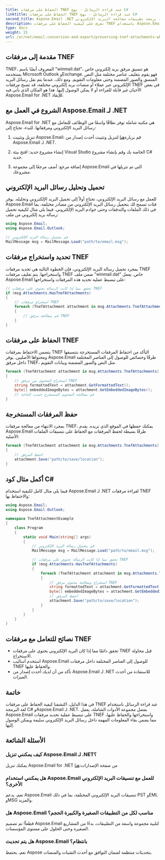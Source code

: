 ```yaml
---
title: الحفاظ على مرفقات TNEF عند قراءة الرسائل - نهج C#
linktitle: الحفاظ على مرفقات TNEF عند قراءة الرسائل - نهج C#
second_title: Aspose.Email .NET واجهة برمجة تطبيقات معالجة البريد الإلكتروني
description: تعرف على كيفية الحفاظ على مرفقات TNEF باستخدام Aspose.Email لـ .NET في هذا الدليل خطوة بخطوة مع التعليمات البرمجية المصدر.
type: docs
weight: 15
url: /ar/net/email-conversion-and-export/preserving-tnef-attachments-when-reading-messages-csharp-approach/
---
```


## مقدمة إلى مرفقات TNEF

TNEF، المعروف أيضًا باسم "winmail.dat"، هو تنسيق مرفق بريد إلكتروني خاص يستخدمه Microsoft Outlook وExchange. فهو يقوم بتغليف عناصر مختلفة مثل النص المنسق والصور المضمنة وحتى معلومات التقويم. ومع ذلك، عندما يتم نقل رسائل البريد الإلكتروني عبر عملاء أو منصات بريد إلكتروني مختلفة، قد تصبح مرفقات TNEF في بعض الأحيان غير قابلة للقراءة أو لا يمكن الوصول إليها. هذا هو المكان الذي يأتي فيه Aspose.Email for .NET للإنقاذ.

## الشروع في العمل مع Aspose.Email لـ .NET

Aspose.Email for .NET هي مكتبة شاملة توفر نطاقًا واسعًا من الوظائف للتعامل مع رسائل البريد الإلكتروني ومرفقاتها. للبدء، تحتاج إلى:

1.  تنزيل وتثبيت Aspose.Email: قم بزيارة[هنا](https://releases.aspose.com/email/net) لتنزيل وتثبيت أحدث إصدار من Aspose.Email لـ .NET.

2. إنشاء مشروع جديد: افتح بيئة Visual Studio الخاصة بك وقم بإنشاء مشروع C# جديد.

3. إضافة مرجع: أضف مرجعًا إلى مجموعة Aspose.Email التي تم تنزيلها في مشروعك.

## تحميل وتحليل رسائل البريد الإلكتروني

للعمل مع رسائل البريد الإلكتروني، تحتاج أولاً إلى تحميل البريد الإلكتروني وتحليله. يوفر Aspose.Email فئات تسمح لك بتحميل رسائل البريد الإلكتروني من مصادر مختلفة، بما في ذلك الملفات والتدفقات وحتى خوادم البريد الإلكتروني. فيما يلي مثال لكيفية تحميل رسالة بريد إلكتروني من ملف:

```csharp
using Aspose.Email;
using Aspose.Email.Outlook;

// قم بتحميل رسالة البريد الإلكتروني
MailMessage msg = MailMessage.Load("path/to/email.msg");
```

## تحديد واستخراج مرفقات TNEF

بمجرد تحميل رسالة البريد الإلكتروني، فإن الخطوة التالية هي تحديد مرفقات TNEF واستخراجها. يتم تغليف مرفقات TNEF ضمن ملف "winmail.dat" خاص. يعمل Aspose.Email على تبسيط عملية تحديد هذه المرفقات واستخراجها:

```csharp
// تحقق مما إذا كانت الرسالة تحتوي على مرفقات TNEF
if (msg.Attachments.HasTnefAttachments)
{
    // استخراج مرفقات TNEF
    foreach (TnefAttachment attachment in msg.Attachments.TnefAttachments)
    {
        // قم بمعالجة مرفق TNEF
    }
}
```

## الحفاظ على مرفقات TNEF

يتضمن الاحتفاظ بمرفقات TNEF التأكد من احتفاظ المرفقات المستخرجة بتنسيقها ومحتواها الأصليين. يوفر Aspose.Email طرقًا وخصائص للوصول إلى العناصر المختلفة داخل مرفق TNEF، مثل النص والصور المضمنة وبيانات التقويم.

```csharp
foreach (TnefAttachment attachment in msg.Attachments.TnefAttachments)
{
    // استخراج المحتوى من مرفق TNEF
    string formattedText = attachment.GetFormattedText();
    byte[] embeddedImageBytes = attachment.GetEmbeddedImageBytes();
    // قم بمعالجة المحتوى المستخرج حسب الحاجة
}
```

## حفظ المرفقات المستخرجة

بمجرد الانتهاء من معالجة مرفقات TNEF، يمكنك حفظها في الموقع الذي تريده. يقدم Aspose.Email طرقًا بسيطة لحفظ المرفقات مع الحفاظ على تنسيقات الملفات الأصلية:

```csharp
foreach (TnefAttachment attachment in msg.Attachments.TnefAttachments)
{
    // احفظ المرفق
    attachment.Save("path/to/save/location");
}
```

## أكمل مثال كود C#

فيما يلي مثال كامل لكيفية استخدام Aspose.Email لـ .NET لقراءة مرفقات TNEF والاحتفاظ بها:

```csharp
using Aspose.Email;
using Aspose.Email.Outlook;

namespace TnefAttachmentExample
{
    class Program
    {
        static void Main(string[] args)
        {
            // قم بتحميل رسالة البريد الإلكتروني
            MailMessage msg = MailMessage.Load("path/to/email.msg");

            // تحقق مما إذا كانت الرسالة تحتوي على مرفقات TNEF
            if (msg.Attachments.HasTnefAttachments)
            {
                foreach (TnefAttachment attachment in msg.Attachments.TnefAttachments)
                {
                    // استخراج ومعالجة محتوى مرفق TNEF
                    string formattedText = attachment.GetFormattedText();
                    byte[] embeddedImageBytes = attachment.GetEmbeddedImageBytes();
                    // احفظ المرفق
                    attachment.Save("path/to/save/location");
                }
            }
        }
    }
}
```

## نصائح للتعامل مع مرفقات TNEF

- تحقق دائمًا مما إذا كان البريد الإلكتروني يحتوي على مرفقات TNEF قبل محاولة الاستخراج.
- استخدم أساليب Aspose.Email للوصول إلى العناصر المختلفة داخل مرفقات TNEF والحفاظ عليها.
- تأكد من أن لديك أحدث إصدار من Aspose.Email لـ .NET للاستفادة من أحدث الميزات.

## خاتمة

في هذا الدليل، اكتشفنا كيفية الحفاظ على مرفقات TNEF عند قراءة الرسائل باستخدام لغة البرمجة C# وAspose.Email لـ .NET. بفضل مجموعة الأدوات الشاملة، يعمل Aspose.Email على تبسيط عملية تحديد مرفقات TNEF واستخراجها والحفاظ عليها، مما يضمن بقاء المعلومات المهمة داخل رسائل البريد الإلكتروني سليمة ويمكن الوصول إليها.

## الأسئلة الشائعة

### كيف يمكنني تنزيل Aspose.Email لـ .NET؟

 يمكنك تنزيل Aspose.Email for .NET من صفحة الإصدارات:[هنا](https://releases.aspose.com/email/net)

### هل يمكنني استخدام Aspose.Email للعمل مع تنسيقات البريد الإلكتروني الأخرى؟

نعم، يدعم Aspose.Email تنسيقات البريد الإلكتروني المختلفة، بما في ذلك PST وEML وMSG والمزيد.

### هل Aspose.Email مناسب لكل من التطبيقات الصغيرة والكبيرة الحجم؟

قطعاً! تم تصميم Aspose.Email لتلبية مجموعة واسعة من التطبيقات، بدءًا من المشاريع الصغيرة وحتى الحلول على مستوى المؤسسات.

### هل يتم تحديث Aspose.Email بانتظام؟

نعم، يحتفظ Aspose بتحديثات منتظمة لضمان التوافق مع أحدث التقنيات والمنصات.